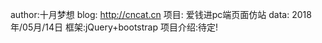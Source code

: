 ﻿author:十月梦想
blog:  http://cncat.cn
项目:  爱钱进pc端页面仿站
data:  2018年/05月/14日
框架:jQuery+bootstrap
项目介绍:待定!